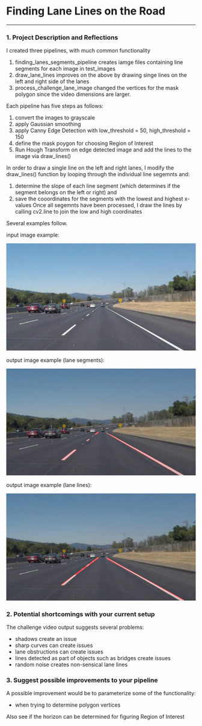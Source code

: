 # **Finding Lane Lines on the Road** 

[//]: # (Image References)

[image1]: ./test_images/solidWhiteCurve.jpg "Grayscale"

[image2]: ./test_images_output/solidWhiteCurve.jpg "Grayscale"

[image3]: ./test_images_output/lineSolidWhiteCurve.jpg "Grayscale"

---

### 1. Project Description and Reflections

I created three pipelines, with much common functionality
  1. finding_lanes_segments_pipeline creates iamge files containing line segments for each image in test_images
  2. draw_lane_lines improves on the above by drawing singe lines on the left and right side of the lanes
  3. process_challenge_lane_image changed the vertices for the mask polygon since the video dimensions are larger.
 
Each pipeline has five steps as follows:
  1. convert the images to grayscale
  2. apply Gaussian smoothing
  3. apply Canny Edge Detection with low_threshold = 50, high_threshold = 150
  4. define the mask poygon for choosing Region of Interest
  5. Run Hough Transform on edge detected image and add the lines to the image via draw_lines()

In order to draw a single line on the left and right lanes, I modify the draw_lines() function by looping through
  the individual line segemnts and:
  1. determine the slope of each line segment (which determines if the segment belongs on the left or right) and
  2. save the cooordinates for the segments with the lowest and highest x-values
Once all segemnts have been processed, I draw the lines by calling cv2.line to join the low and high coordinates

Several examples follow.

input image example: 

![alt text][image1]

output image example (lane segments): 

![alt text][image2]

output image example (lane lines): 

![alt text][image3]


### 2. Potential shortcomings with your current setup

The challenge video output suggests several problems:
  - shadows create an issue
  - sharp curves can create issues
  - lane obstructions can create issues
  - lines detected as part of objects such as bridges create issues
  - random noise creates non-sensical lane lines

### 3. Suggest possible improvements to your pipeline

A possible improvement would be to parameterize some of the functionality:
  - when trying to determine polygon vertices

Also see if the horizon can be determined for figuring Region of Interest
